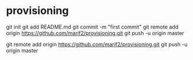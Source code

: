 # provisioning
git init
git add README.md
git commit -m "first commit"
git remote add origin https://github.com/marif2/provisioning.git
git push -u origin master


git remote add origin https://github.com/marif2/provisioning.git
git push -u origin master
